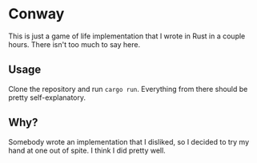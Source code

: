 # Conway
This is just a game of life implementation that I wrote in Rust in a couple hours. There isn't too much to say here.

## Usage
Clone the repository and run `cargo run`. Everything from there should be pretty self-explanatory.

## Why?
Somebody wrote an implementation that I disliked, so I decided to try my hand at one out of spite. I think I did pretty
well.